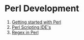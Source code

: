 # Perl Development

1. [Getting started with Perl](gettingStarted.md)
2. [Perl Scripting IDE's](perlIDEs.md)
3. [Regex in Perl](perlRegex.md)

